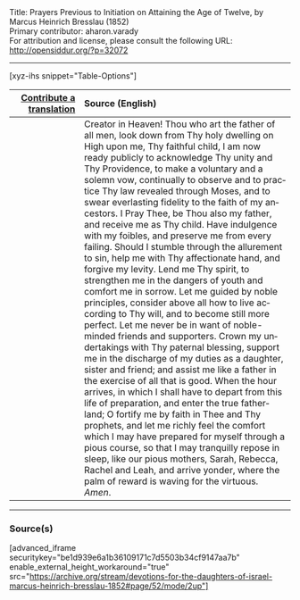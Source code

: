 <html>
<head></head>
<body>
Title: Prayers Previous to Initiation on Attaining the Age of Twelve, by Marcus Heinrich Bresslau (1852)<br />
Primary contributor: aharon.varady<br />
For attribution and license, please consult the following URL: <a href="http://opensiddur.org/?p=32072">http://opensiddur.org/?p=32072</a>
<p />
<hr />

[xyz-ihs snippet="Table-Options"]<table style="margin-left: auto; margin-right: auto;" class="draggable">
<thead><tr><th id="x" style="text-align: right;"><a href="/contributing/upload/">Contribute a translation</a></th><th style="text-align: left;">Source (English)</th></tr></thead>
<tbody>
<tr><td style="vertical-align:top;" width="25%">
<div class="liturgy" lang="he">

</span></div></td>
 
<td style="vertical-align:top;">
<div class="english" lang="en">
Creator in Heaven! Thou who art the father of all men, look down from Thy holy dwelling on High upon me, Thy faithful child, I am now ready publicly to acknowledge Thy unity and Thy Providence, to make a voluntary and a solemn vow, continually to observe and to practice Thy law revealed through Moses, and to swear everlasting fidelity to the faith of my ancestors. I Pray Thee, be Thou also my father, and receive me as Thy child. Have indulgence with my foibles, and preserve me from every failing. Should I stumble through the allurement to sin, help me with Thy affectionate hand, and forgive my levity. Lend me Thy spirit, to strengthen me in the dangers of youth and comfort me in sorrow. Let me guided by noble principles, consider above all how to live according to Thy will, and to become still more perfect. Let me never be in want of noble-minded friends and supporters. Crown my undertakings with Thy paternal blessing, support me in the discharge of my duties as a daughter, sister and friend; and assist me like a father in the exercise of all that is good. When the hour arrives, in which I shall have to depart from this life of preparation, and enter the true fatherland; O fortify me by faith in Thee and Thy prophets, and let me richly feel the comfort which I may have prepared for myself through a pious course, so that I may tranquilly repose in sleep, like our pious mothers, Sarah, Rebecca, Rachel and Leah, and arrive yonder, where the palm of reward is waving for the virtuous. <em>Amen</em>.
</div></td></tr>
</tbody></table>

<hr />

<h3>Source(s)</h3>

[advanced_iframe securitykey="be1d939e6a1b36109171c7d5503b34cf9147aa7b" enable_external_height_workaround="true" src="https://archive.org/stream/devotions-for-the-daughters-of-israel-marcus-heinrich-bresslau-1852#page/52/mode/2up"]

&nbsp;
</body>
</html>